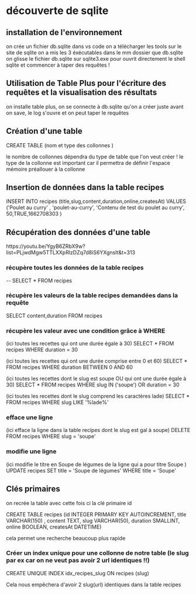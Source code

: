 # découverte de sqlite 

## installation de l'environnement

on crée un fichier db.sqlite dans vs code
on a télécharger les tools sur le site de sqlite 
on a mis les 3 éxécutables dans le mm dossier que db.sqlite
on glisse le fichier db.sqlite sur sqlite3.exe pour ouvrit directement le shell sqlite et commencer à taper des requêtes !

## Utilisation de Table Plus pour l'écriture des requêtes et la visualisation des résultats

on installe table plus, on se connecte à db.sqlite qu'on a créer juste avant on save, le log s'ouvre et on peut taper le requêtes

## Création d'une table 

CREATE TABLE <nom de la table> (nom et type des collonnes )

le nombre de collonnes dépendra du type de table que l'on veut créer !
le type de la collonne est important car il permettra de définir l'espace mémoire préallouer à la collonne 

## Insertion de données dans la table recipes

INSERT INTO recipes (title,slug,content,duration,online,createsAt) VALUES ('Poulet au curry' , 'poulet-au-curry', 'Contenu de test du poulet au curry', 50,TRUE,1662708303 )

## Récupération des données d'une table
<a>
https://youtu.be/YgyB6ZRbX9w?list=PLjwdMgw5TTLXXpRlzDZq7d8iS6YXgnslt&t=313
</a>

### récupère toutes les données de la table recipes
--  SELECT * FROM recipes

### récupère les valeurs de la table recipes demandées dans la requête
SELECT content,duration FROM recipes

### récupère les valeur avec une condition grâce à WHERE 
(ici toutes les recettes qui ont une durée égale à 30)
SELECT * FROM recipes WHERE duration = 30

(ici toutes les recettes qui ont une durée comprise entre 0 et 60)
SELECT * FROM recipes WHERE duration BETWEEN 0 AND 60

(ici toutes les recettes dont le slug est soupe OU qui ont une durée égale à 30)
SELECT * FROM recipes WHERE slug IN ('soupe') OR duration = 30

(ici toutes les recettes dont le slug comprend les caractères lade)
SELECT * FROM recipes WHERE slug LIKE '%lade%'

### efface une ligne 
(ici efface la ligne dans la table recipes dont le slug est gal à soupe)
DELETE FROM recipes WHERE slug = 'soupe'

### modifie une ligne
(ici modifie le titre en Soupe de légumes de la ligne qui a pour titre Soupe )
UPDATE recipes SET title = 'Soupe de légumes' WHERE title = 'Soupe'

## Clés primaires
on recrée la table avec cette fois ci la clé primaire id  

CREATE TABLE recipes (id INTEGER PRIMARY KEY AUTOINCREMENT, title VARCHAR(150) , content TEXT, slug VARCHAR(50), duration SMALLINT, online BOOLEAN, createsAt DATETIME)

cela permet une recherche beaucoup plus rapide 

### Créer un index unique pour une collonne de notre table (le slug par ex car on ne veut pas avoir 2 url identiques !!)

CREATE UNIQUE INDEX idx_recipes_slug ON recipes (slug)

Cela nous empêchera d'avoir 2 slug(url) identiques dans la table recipes



